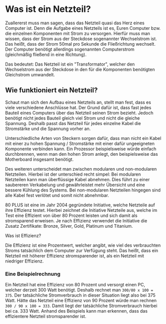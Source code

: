 # Was ist ein Netzteil?

Zuallererst muss man sagen, dass das Netzteil quasi das Herz eines Computer ist. Denn die Aufgabe eines Netzteils ist es, Euren Computer bzw. die einzelnen Komponenten mit Strom zu versorgen. Hierfür muss man wissen, dass der Strom aus der Steckdose sogenannter Wechselstrom ist. Das heißt, dass der Strom 50mal pro Sekunde die Fließrichtung wechselt. Der Computer benötigt allerdings sogenannten Computerstrom (gleichmäßig fließend in eine Richtung).

Das bedeutet: Das Netzteil ist ein "Transformator", welcher den Wechselstrom aus der Steckdose in den für die Komponenten benötigten Gleichstrom umwandelt.

## Wie funktioniert ein Netzteil?

Schaut man sich den Aufbau eines Netzteils an, stellt man fest, dass es viele verschiedene Anschlüsse hat. Der Grund dafür ist, dass fast jedes Bauteil eines Computers über das Netzteil seinen Strom bezieht. Jedoch benötigt nicht jedes Bauteil gleich viel Strom und nicht die gleiche Spannung. Deshalb passt das Netzteil für jedes einzelne Kabel die Stromstärke und die Spannung vorher an.

Unterschiedliche Arten von Steckern sorgen dafür, dass man nicht ein Kabel mit einer zu hohen Spannung / Stromstärke mit einer dafür ungeeigneten Komponente verbinden kann. Ein Prozessor beispielsweise würde einfach durchbrennen, wenn man den hohen Strom anlegt, den beispielsweise das Motherboard insgesamt benötigt.

Des weiteren unterscheidet man zwischen modularen und non-modularen Netzteilen. Hierbei ist der unterschied recht simpel: Bei modularen Netzteilen kann man überflüssige Kabel abnehmen. Dies führt zu einer saubereren Verkabelung und gewährleistet mehr Übersicht und eine bessere Kühlung des Systems. Bei non-modularen Netzteilen hingegen sind alle Kabel fest verlötet und somit nicht abnehmbar.

80 PLUS ist eine im Jahr 2004 gegründete Initiative, welche Netzteile auf ihre Effizienz testet. Hierbei zeichnet die Initiative Netzteile aus, welche im Test eine Effizient von über 80 Prozent leisten und sich damit als stromsparend erweisen. Je nach Effizienz verwendet die Initiative die Zusatz Zertifikate: Bronze, Silver, Gold, Platinum und Titanium.

Was ist Effizienz?

Die Effizienz ist eine Prozentwert, welcher angibt, wie viel des verbrauchten Stroms tatsächlich dem Computer zur Verfügung steht. Das heißt, dass ein Netzteil mit höherer Effizienz stromsparender ist, als ein Netzteil mit niedriger Effizienz.

### Eine Beispielrechnung

Ein Netzteil hat eine Effizienz von 80 Prozent und versorgt einen PC, welcher derzeit 300 Watt benötigt. Deshalb rechnet man 
`300/80 x 100 = 375`. Der tatsächliche Stromverbrauch in dieser Situation liegt also bei 375 Watt. Hätte das Netzteil eine Effizienz von 90 Prozent würde man rechnen `300 / 90 x 100 = 333`. Damit liegt der tatsächliche Stromverbrauch hierbei bei ca. 333 Watt. Anhand des Beispiels kann man erkennen, dass das effizientere Netzteil stromsparender ist.